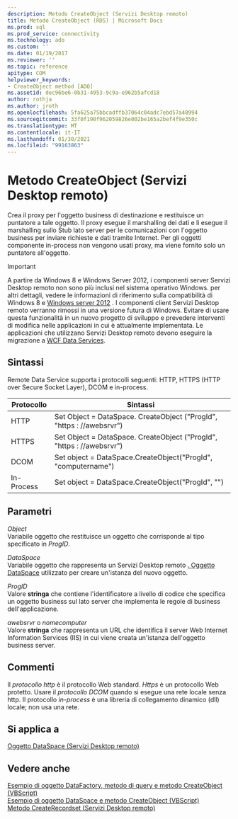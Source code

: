 ```yaml
---
description: Metodo CreateObject (Servizi Desktop remoto)
title: Metodo CreateObject (RDS) | Microsoft Docs
ms.prod: sql
ms.prod_service: connectivity
ms.technology: ado
ms.custom: ''
ms.date: 01/19/2017
ms.reviewer: ''
ms.topic: reference
apitype: COM
helpviewer_keywords:
- CreateObject method [ADO]
ms.assetid: dec96be6-0b31-4953-9c9a-e962b5afcd18
author: rothja
ms.author: jroth
ms.openlocfilehash: 5fa625a75bbcadffb37064c04adc7ebd57a48994
ms.sourcegitcommit: 33f0f190f962059826e002be165a2bef4f9e350c
ms.translationtype: MT
ms.contentlocale: it-IT
ms.lasthandoff: 01/30/2021
ms.locfileid: "99163863"
---
```

# <a name="createobject-method-rds"></a>Metodo CreateObject (Servizi Desktop remoto)
Crea il proxy per l'oggetto business di destinazione e restituisce un puntatore a tale oggetto. Il proxy esegue il marshalling dei dati e li esegue il marshalling sullo Stub lato server per le comunicazioni con l'oggetto business per inviare richieste e dati tramite Internet. Per gli oggetti componente in-process non vengono usati proxy, ma viene fornito solo un puntatore all'oggetto.  
  
> [!IMPORTANT]
>  A partire da Windows 8 e Windows Server 2012, i componenti server Servizi Desktop remoto non sono più inclusi nel sistema operativo Windows. per altri dettagli, vedere le informazioni di riferimento sulla compatibilità di Windows 8 e [Windows server 2012](https://www.microsoft.com/download/details.aspx?id=27416) . I componenti client Servizi Desktop remoto verranno rimossi in una versione futura di Windows. Evitare di usare questa funzionalità in un nuovo progetto di sviluppo e prevedere interventi di modifica nelle applicazioni in cui è attualmente implementata. Le applicazioni che utilizzano Servizi Desktop remoto devono eseguire la migrazione a [WCF Data Services](/dotnet/framework/wcf/).  
  
## <a name="syntax"></a>Sintassi  
 Remote Data Service supporta i protocolli seguenti: HTTP, HTTPS (HTTP over Secure Socket Layer), DCOM e in-process.  
  
|Protocollo|Sintassi|  
|--------------|------------|  
|HTTP|Set Object = DataSpace. CreateObject ("ProgId", "https \: //awebsrvr")|  
|HTTPS|Set Object = DataSpace. CreateObject ("ProgId", "https \: //awebsrvr")|  
|DCOM|Set object = DataSpace.CreateObject("ProgId", "computername")|  
|In-Process|Set object = DataSpace.CreateObject("ProgId", "")|  
  
## <a name="parameters"></a>Parametri  
 *Object*  
 Variabile oggetto che restituisce un oggetto che corrisponde al tipo specificato in *ProgID*.  
  
 *DataSpace*  
 Variabile oggetto che rappresenta un Servizi Desktop remoto [. Oggetto DataSpace](./dataspace-object-rds.md) utilizzato per creare un'istanza del nuovo oggetto.  
  
 *ProgID*  
 Valore **stringa** che contiene l'identificatore a livello di codice che specifica un oggetto business sul lato server che implementa le regole di business dell'applicazione.  
  
 *awebsrvr* o *nomecomputer*  
 Valore **stringa** che rappresenta un URL che identifica il server Web Internet Information Services (IIS) in cui viene creata un'istanza dell'oggetto business server.  
  
## <a name="remarks"></a>Commenti  
 Il *protocollo http* è il protocollo Web standard. *Https* è un protocollo Web protetto. Usare il *protocollo DCOM* quando si esegue una rete locale senza http. Il protocollo *in-process* è una libreria di collegamento dinamico (dll) locale; non usa una rete.  
  
## <a name="applies-to"></a>Si applica a  
 [Oggetto DataSpace (Servizi Desktop remoto)](./dataspace-object-rds.md)  
  
## <a name="see-also"></a>Vedere anche  
 [Esempio di oggetto DataFactory, metodo di query e metodo CreateObject (VBScript)](./datafactory-object-query-method-and-createobject-method-example-vbscript.md)   
 [Esempio di oggetto DataSpace e metodo CreateObject (VBScript)](./dataspace-object-and-createobject-method-example-vbscript.md)   
 [Metodo CreateRecordset (Servizi Desktop remoto)](./createrecordset-method-rds.md)